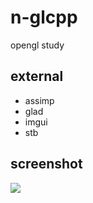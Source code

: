 # **n-glcpp**

opengl study

## external

-   assimp
-   glad
-   imgui
-   stb

## screenshot

![](https://github.com/Nor-s/n-glcpp/blob/main/screenshot/Mar-25-2022%2012-58-15.gif?raw=true)
